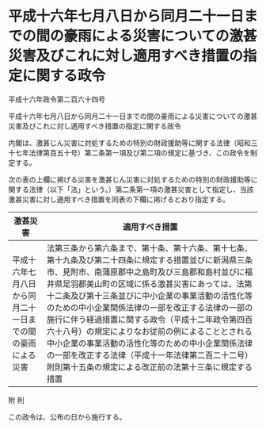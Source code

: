 # 平成十六年七月八日から同月二十一日までの間の豪雨による災害についての激甚災害及びこれに対し適用すべき措置の指定に関する政令

平成十六年政令第二百六十四号

平成十六年七月八日から同月二十一日までの間の豪雨による災害についての激甚災害及びこれに対し適用すべき措置の指定に関する政令

内閣は、激甚じん災害に対処するための特別の財政援助等に関する法律（昭和三十七年法律第百五十号）第二条第一項及び第二項の規定に基づき、この政令を制定する。

次の表の上欄に掲げる災害を激甚じん災害に対処するための特別の財政援助等に関する法律（以下「法」という。）第二条第一項の激甚災害として指定し、当該激甚災害に対し適用すべき措置を同表の下欄に掲げるとおり指定する。

激甚災害 | 適用すべき措置  
---|---  
平成十六年七月八日から同月二十一日までの間の豪雨による災害 | 法第三条から第六条まで、第十条、第十六条、第十七条、第十九条及び第二十四条に規定する措置並びに新潟県三条市、見附市、南蒲原郡中之島町及び三島郡和島村並びに福井県足羽郡美山町の区域に係る激甚災害にあっては、法第十二条及び第十三条並びに中小企業の事業活動の活性化等のための中小企業関係法律の一部を改正する法律の一部の施行に伴う経過措置に関する政令（平成十二年政令第四百六十八号）の規定によりなお従前の例によることとされる中小企業の事業活動の活性化等のための中小企業関係法律の一部を改正する法律（平成十一年法律第二百二十二号）附則第十五条の規定による改正前の法第十三条に規定する措置  
  
附 則

この政令は、公布の日から施行する。
